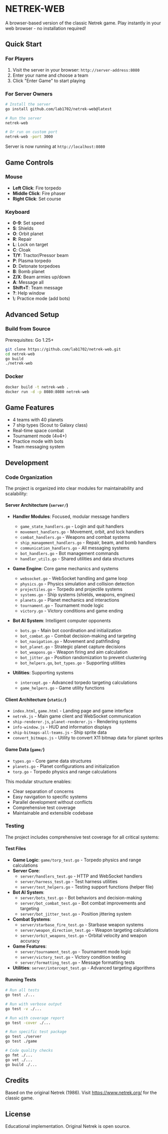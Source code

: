 # NETREK-WEB

A browser-based version of the classic Netrek game. Play instantly in your web browser - no installation required!

## Quick Start

### For Players

1. Visit the server in your browser: `http://server-address:8080`
2. Enter your name and choose a team
3. Click "Enter Game" to start playing

### For Server Owners

```bash
# Install the server
go install github.com/lab1702/netrek-web@latest
```

```bash
# Run the server
netrek-web
```

```bash
# Or run on custom port
netrek-web -port 3000
```

Server is now running at `http://localhost:8080`

## Game Controls

### Mouse
- **Left Click**: Fire torpedo
- **Middle Click**: Fire phaser  
- **Right Click**: Set course

### Keyboard
- **0-9**: Set speed
- **S**: Shields
- **O**: Orbit planet
- **R**: Repair
- **L**: Lock on target
- **C**: Cloak
- **T/Y**: Tractor/Pressor beam
- **P**: Plasma torpedo
- **D**: Detonate torpedoes
- **B**: Bomb planet
- **Z/X**: Beam armies up/down
- **A**: Message all
- **Shift+T**: Team message
- **?**: Help window
- **\\**: Practice mode (add bots)

## Advanced Setup

### Build from Source

Prerequisites: Go 1.25+

```bash
git clone https://github.com/lab1702/netrek-web.git
cd netrek-web
go build
./netrek-web
```

### Docker

```bash
docker build -t netrek-web .
docker run -d -p 8080:8080 netrek-web
```

## Game Features

- 4 teams with 40 planets
- 7 ship types (Scout to Galaxy class)
- Real-time space combat
- Tournament mode (4v4+)
- Practice mode with bots
- Team messaging system

## Development

### Code Organization

The project is organized into clear modules for maintainability and scalability:

#### Server Architecture (`server/`)
- **Handler Modules**: Focused, modular message handlers
  - `game_state_handlers.go` - Login and quit handlers  
  - `movement_handlers.go` - Movement, orbit, and lock handlers
  - `combat_handlers.go` - Weapons and combat systems
  - `ship_management_handlers.go` - Repair, beam, and bomb handlers
  - `communication_handlers.go` - All messaging systems
  - `bot_handlers.go` - Bot management commands
  - `handler_utils.go` - Shared utilities and data structures

- **Game Engine**: Core game mechanics and systems
  - `websocket.go` - WebSocket handling and game loop
  - `physics.go` - Physics simulation and collision detection
  - `projectiles.go` - Torpedo and projectile systems
  - `systems.go` - Ship systems (shields, weapons, engines)
  - `planets.go` - Planet mechanics and interactions
  - `tournament.go` - Tournament mode logic
  - `victory.go` - Victory conditions and game ending

- **Bot AI System**: Intelligent computer opponents
  - `bots.go` - Main bot coordination and initialization
  - `bot_combat.go` - Combat decision-making and targeting
  - `bot_navigation.go` - Movement and pathfinding
  - `bot_planet.go` - Strategic planet capture decisions
  - `bot_weapons.go` - Weapon firing and aim calculation
  - `bot_jitter.go` - Position randomization to prevent clustering
  - `bot_helpers.go`, `bot_types.go` - Supporting utilities

- **Utilities**: Supporting systems
  - `intercept.go` - Advanced torpedo targeting calculations
  - `game_helpers.go` - Game utility functions

#### Client Architecture (`static/`)
- `index.html`, `game.html` - Landing page and game interface
- `netrek.js` - Main game client and WebSocket communication
- `ship-renderer.js`, `planet-renderer.js` - Rendering systems
- `info-window.js` - HUD and information displays
- `ship-bitmaps-all-teams.js` - Ship sprite data
- `convert_bitmaps.js` - Utility to convert X11 bitmap data for planet sprites

#### Game Data (`game/`)
- `types.go` - Core game data structures
- `planets.go` - Planet configurations and initialization
- `torp.go` - Torpedo physics and range calculations

This modular structure enables:
- Clear separation of concerns
- Easy navigation to specific systems
- Parallel development without conflicts
- Comprehensive test coverage
- Maintainable and extensible codebase

### Testing

The project includes comprehensive test coverage for all critical systems:

#### Test Files
- **Game Logic**: `game/torp_test.go` - Torpedo physics and range calculations
- **Server Core**: 
  - `server/handlers_test.go` - HTTP and WebSocket handlers
  - `server/harness_test.go` - Test harness utilities
  - `server/test_helpers.go` - Testing support functions (helper file)
- **Bot AI System**: 
  - `server/bots_test.go` - Bot behaviors and decision-making
  - `server/bot_combat_test.go` - Bot combat improvements and targeting
  - `server/bot_jitter_test.go` - Position jittering system
- **Combat Systems**:
  - `server/starbase_fire_test.go` - Starbase weapon systems
  - `server/weapon_direction_test.go` - Weapon targeting calculations
  - `server/orbit_weapons_test.go` - Orbital velocity and weapon accuracy
- **Game Features**:
  - `server/tournament_test.go` - Tournament mode logic
  - `server/victory_test.go` - Victory condition testing
  - `server/formatting_test.go` - Message formatting tests
- **Utilities**: `server/intercept_test.go` - Advanced targeting algorithms

#### Running Tests
```bash
# Run all tests
go test ./...

# Run with verbose output
go test -v ./...

# Run with coverage report
go test -cover ./...

# Run specific test package
go test ./server
go test ./game

# Code quality checks
go fmt ./...
go vet ./...
go build ./...
```

## Credits

Based on the original Netrek (1986). Visit https://www.netrek.org/ for the classic game.

## License

Educational implementation. Original Netrek is open source.
